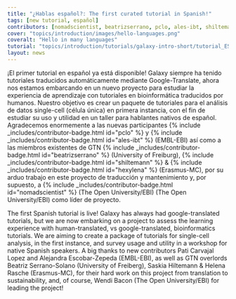 ```yaml
---
title: "¿Hablas español?: The first curated tutorial in Spanish!"
tags: [new tutorial, español]
contributors: [nomadscientist, beatrizserrano, pclo, ales-ibt, shiltemann, hexylena]
cover: "topics/introduction/images/hello-languages.png"
coveralt: "Hello in many languages"
tutorial: "topics/introduction/tutorials/galaxy-intro-short/tutorial_ES.html"
layout: news
---
```


¡El primer tutorial en español ya está disponible! Galaxy siempre ha tenido tutoriales traducidos automáticamente mediante Google-Translate, ahora nos estamos embarcando en un nuevo proyecto para estudiar la experiencia de aprendizaje con tutoriales en bioinformática traducidos por humanos. Nuestro objetivo es crear un paquete de tutoriales para el análisis de datos single-cell (célula única) en primera instancia, con el fin de estudiar su uso y utilidad en un taller para hablantes nativos de español. Agradecemos enormemente a las nuevas participantes {% include _includes/contributor-badge.html id="pclo" %} y {% include _includes/contributor-badge.html id="ales-ibt" %} (EMBL-EBI) así como a las miembros existentes de GTN {% include _includes/contributor-badge.html id="beatrizserrano" %} (University of Freiburg), {% include _includes/contributor-badge.html id="shiltemann" %} & {% include _includes/contributor-badge.html id="hexylena" %} (Erasmus-MC), por su arduo trabajo en este proyecto de traducción y mantenimiento y, por supuesto, a {% include _includes/contributor-badge.html id="nomadscientist" %} (The Open University/EBI) (The Open University/EBI) como líder de proyecto.

The first Spanish tutorial is live! Galaxy has always had google-translated tutorials, but we are now embarking on a project to assess the learning experience with human-translated, vs google-translated, bioinformatics tutorials. We are aiming to create a package of tutorials for single-cell analysis, in the first instance, and survey usage and utility in a workshop for native Spanish speakers. A big thanks to new contributors Pati Carvajal Lopez and Alejandra Escobar-Zepeda (EMBL-EBI), as well as GTN overlords Beatriz Serrano-Solano (University of Freiberg), Saskia Hiltemann & Helena Rasche (Erasmus-MC), for their hard work on this project from translation to sustainability, and, of course, Wendi Bacon (The Open University/EBI) for leading the project!

